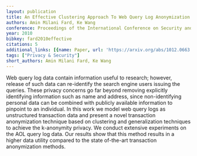 ```yaml
---
layout: publication
title: An Effective Clustering Approach To Web Query Log Anonymization
authors: Amin Milani Fard, Ke Wang
conference: Proceedings of the International Conference on Security and Cryptography
year: 2010
bibkey: fard2010effective
citations: 5
additional_links: [{name: Paper, url: 'https://arxiv.org/abs/1012.0663'}]
tags: ["Privacy & Security"]
short_authors: Amin Milani Fard, Ke Wang
---
```

Web query log data contain information useful to research; however, release
of such data can re-identify the search engine users issuing the queries. These
privacy concerns go far beyond removing explicitly identifying information such
as name and address, since non-identifying personal data can be combined with
publicly available information to pinpoint to an individual. In this work we
model web query logs as unstructured transaction data and present a novel
transaction anonymization technique based on clustering and generalization
techniques to achieve the k-anonymity privacy. We conduct extensive experiments
on the AOL query log data. Our results show that this method results in a
higher data utility compared to the state of-the-art transaction anonymization
methods.
